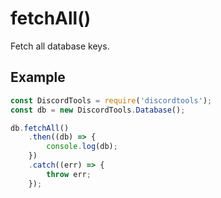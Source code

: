 # fetchAll()

Fetch all database keys.

## Example
```js
const DiscordTools = require('discordtools');
const db = new DiscordTools.Database();

db.fetchAll()
    .then((db) => {
        console.log(db);
    })
    .catch((err) => {
        throw err;
    });
```